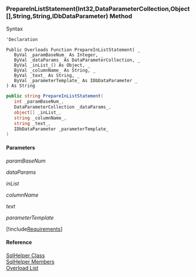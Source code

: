 ﻿### PrepareInListStatement(Int32,DataParameterCollection,Object\[\],String,String,IDbDataParameter) Method

Syntax

```vbnet
'Declaration

Public Overloads Function PrepareInListStatement( _
   ByVal _paramBaseNum_ As Integer, _
   ByVal _dataParams_ As DataParameterCollection, _
   ByVal _inList_() As Object, _
   ByVal _columnName_ As String, _
   ByVal _text_ As String, _
   ByVal _parameterTemplate_ As IDbDataParameter _
) As String
```

```csharp
public string PrepareInListStatement( 
   int _paramBaseNum_,
   DataParameterCollection _dataParams_,
   object[] _inList_,
   string _columnName_,
   string _text_,
   IDbDataParameter _parameterTemplate_
)
```

#### Parameters

_paramBaseNum_

_dataParams_

_inList_

_columnName_

_text_

_parameterTemplate_

[!include[Requirements](../partials/requirements.md)]

#### Reference

[SqlHelper Class](FChoice.Common~FChoice.Common.Data.SqlHelper.md)  
[SqlHelper Members](FChoice.Common~FChoice.Common.Data.SqlHelper_members.md)  
[Overload List](FChoice.Common~FChoice.Common.Data.SqlHelper~PrepareInListStatement.md)